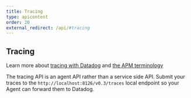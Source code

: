 ```yaml
---
title: Tracing
type: apicontent
order: 20
external_redirect: /api/#tracing
---
```


## Tracing
Learn more about [tracing with Datadog](/tracing) and [the APM terminology](/tracing/terminology)

The tracing API is an agent API rather than a service side API. Submit your traces to the `http://localhost:8126/v0.3/traces` local endpoint so your Agent can forward them to Datadog.